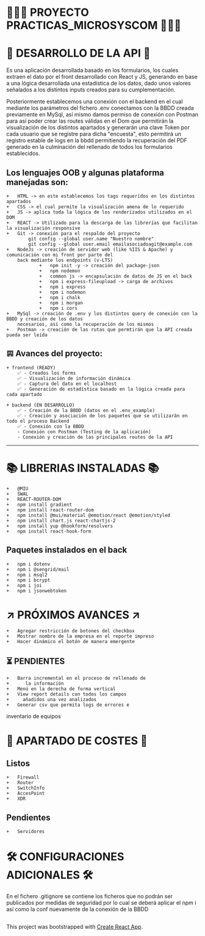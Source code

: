 # 👨🏻‍🎓 PROYECTO PRACTICAS_MICROSYSCOM 👨🏻‍🎓
# 📲 DESARROLLO DE LA API 📲

Es una aplicación desarrollada basado en los formularios, los cuales extraen el dato por el front
desarrollado con React y JS, generando en base a una lógica desarrollada una estadística de los datos,
dado unos valores señalados a los distintos inputs creados para su cumplementación.

Posteriormente establecemos una conexión con el backend en el cual mediante los parámetros del
fichero .env conectamos con la BBDD creada previamente en MySql, así mismo damos permiso de conexión con
Postman para así poder crear las routes válidas en el Dom que permitirán la visualización de los
distintos apartados y generarán una clave Token por cada usuario que se registre para dicha "encuesta",
esto permitirá un registro estable de logs en la bbdd permitiendo la recuperación del PDF generado en la
culminación del rellenado de todos los formularios establecidos.

## Los lenguajes OOB y algunas plataforma manejadas son:
    +   HTML -> en este establecemos los tags requeridos en los distintos apartados
    +   CSS -> el cual permite la visualización amena de lo requerido
    +   JS -> aplica toda la lógica de los renderizados utilizados en el DOM
    +   REACT -> Utilizado para la descarga de las librerías que facilitan la visualización responsive
    +   Git -> conexión para el respaldo del proyecto
            git config --global user.name "Nuestro nombre"
            git config --global user.email emailasociadoagit@example.com
    +   NodeJs -> creación de servidor web (like %IIS & Apache) y comunicación con mi front por parte del
        back mediante los endpoints (v-LTS)
                +   npm init -y -> creación del package-json
                +   npm nodemon 
                +   common js -> encapsulación de datos de JS en el back
                +   npm i express-fileupload -> carga de archivos
                +   npm i express
                +   npm i nodemon
                +   npm i chalk
                +   npm i morgan
                +   npm i cors
    +   MySql -> creación de .env y los distintos query de conexión con la BBDD y creación de los datos
        necesarios, así como la recuperación de los mismos
    +   Postman -> creación de las rutas que permtirán que la API creada pueda ser leída

## 𝌙 Avances del proyecto:

    + frontend (READY)
        ✅ - Creados los forms
        ✅ - Visualización de información dinámica
        ✅ - Captura del dato en el localhost
        ✅ - Generación de estadística basado en la lógica creada para cada apartado

    + backend (EN DESARROLLO)
        ✅ - Creación de la BBDD (datos en el .env_example)
        ✅ - Creación y asociación de los paquetes que se utilizarán en todo el proceso Backend
        ✅ - Conexión con la BBDD
        - Conexión con Postman (Testing de la aplicación)
        - Conexión y creación de las principales routes de la API

******************************************************************************************************************************************************************************************************************************************

# 📚 LIBRERIAS INSTALADAS 📚

    +   @MIU
    +   SWAL
    +   REACT-ROUTER-DOM
    +   npm install gradient
    +   npm install react-router-dom
    +   npm install @mui/material @emotion/react @emotion/styled
    +   npm install chart.js react-chartjs-2
    +   npm install yup @hookform/resolvers
    +   npm install react-hook-form


## Paquetes instalados en el back

    +   npm i dotenv
    +   npm i @sengrid/mail
    +   npm i msql2
    +   npm i bcrypt
    +   npm i joi
    +   npm i jsonwebtoken


# ↗️ PRÓXIMOS AVANCES ↗️

    +   Agregar restricción de botones del checkbox
    +   Mostrar nombre de la empresa en el reporte impreso
    +   Hacer dinámico el botón de manera emergente


## ⏳ PENDIENTES

    +   Barra incremental en el proceso de rellenado de
    +      la información
    +   Menú en la derecha de forma vertical
    +   View report details con todos los campos
    +     añadidos una vez analizados
    +   Generar csv que permita logs de errores e
  inventario de equipos  

# 🧧 APARTADO DE COSTES 🧧
## Listos

    +   Firewall
    +   Router
    +   SwitchInfo
    +   AccesPoint
    +   XDR

## Pendientes

    +   Servidores


# 🛠️ CONFIGURACIONES ADICIONALES 🛠️

En el fichero .gitignore se contiene los ficheros que no podrán ser publicados por medidas de
seguridad por lo cual se deberá aplicar el npm i así como la conf nuevamente de la conexión de la BBDD

##
This project was bootstrapped with [Create React App](https://github.com/facebook/create-react-app).